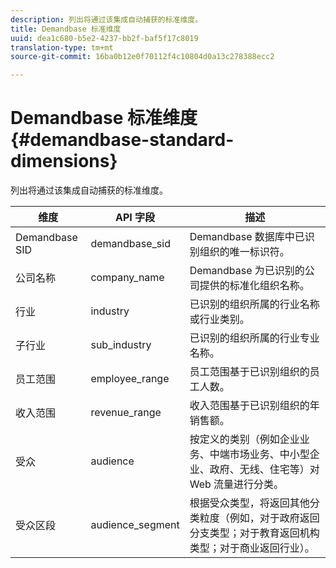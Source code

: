```yaml
---
description: 列出将通过该集成自动捕获的标准维度。
title: Demandbase 标准维度
uuid: dea1c680-b5e2-4237-bb2f-baf5f17c8019
translation-type: tm+mt
source-git-commit: 16ba0b12e0f70112f4c10804d0a13c278388ecc2

---
```



# Demandbase 标准维度{#demandbase-standard-dimensions}

列出将通过该集成自动捕获的标准维度。

| 维度 | API 字段 | 描述 |
|---|---|---|
| Demandbase SID | demandbase_sid | Demandbase 数据库中已识别组织的唯一标识符。 |
| 公司名称 | company_name | Demandbase 为已识别的公司提供的标准化组织名称。 |
| 行业 | industry | 已识别的组织所属的行业名称或行业类别。 |
| 子行业 | sub_industry | 已识别的组织所属的行业专业名称。 |
| 员工范围 | employee_range | 员工范围基于已识别组织的员工人数。 |
| 收入范围 | revenue_range | 收入范围基于已识别组织的年销售额。 |
| 受众 | audience | 按定义的类别（例如企业业务、中端市场业务、中小型企业、政府、无线、住宅等）对 Web 流量进行分类。 |
| 受众区段 | audience_segment | 根据受众类型，将返回其他分类粒度（例如，对于政府返回分支类型；对于教育返回机构类型；对于商业返回行业）。 |

